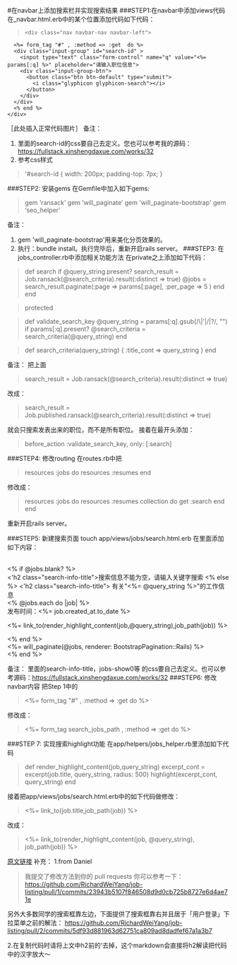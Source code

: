 #在navbar上添加搜索栏并实现搜索结果
###STEP1:在navbar中添加views代码
在_navbar.html.erb中的某个位置添加代码如下代码：
>     <div class="nav navbar-nav navbar-left">
      <%= form_tag "#" , :method => :get  do %>
      <div class="input-group" id="search-id" >
        <input type="text" class="form-control" name="q" value="<%= params[:q] %>" placeholder="请输入职位信息">
        <div class="input-group-btn">
          <button class="btn btn-default" type="submit">
            <i class="glyphicon glyphicon-search"></i>
          </button>
        </div>
      </div>
      <% end %>
    </div>

［此处插入正常代码图片］
备注：
1. 里面的search-id的css要自己去定义。您也可以参考我的源码：https://fullstack.xinshengdaxue.com/works/32
2. 参考css样式
>'#search-id {
width: 200px;
padding-top: 7px;
}


###STEP2: 安装gems
在Gemfile中加入如下gems:
>gem ‘ransack’
gem ‘will_paginate’
gem 'will_paginate-bootstrap'
gem ‘seo_helper’

备注：
1. gem 'will_paginate-bootstrap'用来美化分页效果的。
2. 执行：bundle install。执行完毕后，重新开启rails server。
###STEP3: 在jobs_controller.rb中添加相关功能方法
在private之上添加如下代码：
>def search
    if @query_string.present?
      search_result = Job.ransack(@search_criteria).result(:distinct => true)
      @jobs = search_result.paginate(:page => params[:page], :per_page => 5 )
    end
  end


  >protected

  >def validate_search_key
    @query_string = params[:q].gsub(/\\|\'|\/|\?/, "") if params[:q].present?
    @search_criteria = search_criteria(@query_string)
  end


  >def search_criteria(query_string)
    { :title_cont => query_string }
  end

备注：
把上面

>search_result = Job.ransack(@search_criteria).result(:distinct => true)

改成：
>search_result = Job.published.ransack(@search_criteria).result(:distinct => true)

就会只搜索发表出来的职位，而不是所有职位。
接着在最开头添加：
>before_action :validate_search_key, only: [:search]

###STEP4: 修改routing
在routes.rb中把
>resources :jobs do
    resources :resumes
end

修改成：
>resources :jobs do
    resources :resumes
    collection do
      get :search
    end
  end

重新开启rails server。

###STEP5: 新建搜索页面
touch app/views/jobs/search.html.erb
在里面添加如下内容：
><div>
  <br>
  <% if @jobs.blank? %>
    <br>
    <'h2 class="search-info-title">搜索信息不能为空，请输入关键字搜索</h2>
  <% else %>
    <'h2 class="search-info-title"> 有关"<%= @query_string %>"的工作信息 </h2>
    <div class="search-result">
      <div class="row jobs-show0"></div>
      <div class="job-table">
        <% @jobs.each do |job| %>
        <div class="row jobs-show">
          <div class="col-md-12 col-lg-9 col-lg-offset-1">
            <div class="pull-right">
              发布时间：<%= job.created_at.to_date %>
            </div>
            <p ><%= link_to(render_highlight_content(job,@query_string),job_path(job)) %></p>
          </div>
        </div>
        <% end %>
      </div>
    </div>
    <div class="text-center">
      <%= will_paginate(@jobs, renderer: BootstrapPagination::Rails) %>
    </div>
  <% end %>
</div>

备注：
里面的search-info-title，jobs-show0等 的css要自己去定义。也可以参考源码：https://fullstack.xinshengdaxue.com/works/32
###STEP6: 修改navbar内容
把Step 1中的 
><%= form_tag "#" , :method => :get do %>

修改成：
  ><%= form_tag search_jobs_path , :method => :get do %> 

###STEP 7: 实现搜索highlight功能
在app/helpers/jobs_helper.rb里添加如下代码
>def render_highlight_content(job,query_string)
    excerpt_cont = excerpt(job.title, query_string, radius: 500)
    highlight(excerpt_cont, query_string)
  end

接着把app/views/jobs/search.html.erb中的如下代码做修改：
><%= link_to(job.title,job_path(job)) %>

改成：
><%= link_to(render_highlight_content(job, @query_string), job_path(job)) %>

[原文链接](http://forum.qzy.camp/t/navbar/486])
补充：
1.from Daniel
>我提交了修改方法到你的 pull requests 你可以参考一下：
https://github.com/RichardWeiYang/job-listing/pull/1/commits/23943b5107f846508d9d0cb725b8727e6d4ae71e
> 
另外大多数同学的搜索框靠左边，下面提供了搜索框靠右并且居于「用户登录」下拉菜单之前的解法：
https://github.com/RichardWeiYang/job-listing/pull/2/commits/5df93d881963d62751ca809ad8dadfef67a1a3b7


2.在复制代码时请将上文中h2前的'去掉，这个markdown会直接将h2解读把代码中的汉字放大～